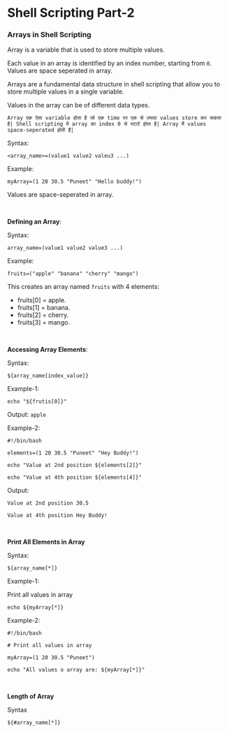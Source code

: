 # Shell Scripting Part-2

### Arrays in Shell Scripting

Array is a variable that is used to store multiple values. 

Each value in an array is identified by an index number, starting from ```0```. Values are space seperated in array.

Arrays are a fundamental data structure in shell scripting that allow you to store multiple values in a single variable.

Values in the array can be of different data types.

```Array एक ऐसा variable होता है जो एक time पर एक से ज़्यादा values store कर सकता है| Shell scripting में array का index 0 से स्टार्ट होता है| Array मैं values space-seperated होती हैं|```

Syntax:
```
<array_name>=(value1 value2 valeu3 ...)
```

Example:
```
myArray=(1 20 30.5 "Puneet" "Hello buddy!")
```
Values are space-seperated in array.

<br>

**Defining an Array**:

Syntax:
```
array_name=(value1 value2 value3 ...)
```

Example:
```
fruits=("apple" "banana" "cherry" "mango")
```

This creates an array named ```fruits``` with 4 elements:
- fruits[0] = apple.
- fruits[1] = banana.
- fruits[2] = cherry.
- fruits[3] = mango.

<br>

**Accessing Array Elements**:

Syntax:
```
${array_name[index_value]}
```

Example-1:
```
echo "${frutis[0]}"
```
Output: ```apple```

Example-2:
```
#!/bin/bash

elements=(1 20 30.5 "Puneet" "Hey Buddy!")

echo "Value at 2nd position ${elements[2]}"

echo "Value at 4th position ${elements[4]}"
```

Output:
```
Value at 2nd position 30.5

Value at 4th position Hey Buddy!
```

<br>

**Print All Elements in Array**

Syntax:
```
${array_name[*]}
```

Example-1:

Print all values in array
```
echo ${myArray[*]}
```

Example-2:
```
#!/bin/bash

# Print all values in array

myArray=(1 20 30.5 "Puneet")

echo "All values o array are: ${myArray[*]}"
```

<br>

**Length of Array**

Syntax
```
${#array_name[*]}
```
